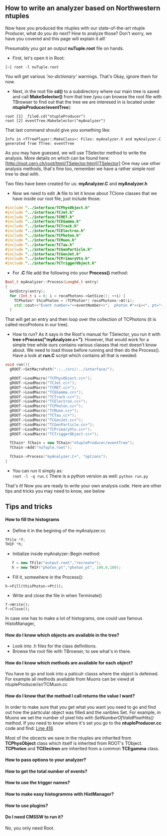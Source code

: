 How to write an analyzer based on Northwestern ntuples
-----

Now have you produced the ntuples with our state-of-the-art ntuple Producer, what do you do next? How to analyze those?
Don't worry, we have you covered and this page will explain it all!

Presumably you got an output **nuTuple.root** file on hands.

* First, let's open it in Root:
```
[~] root -l nuTuple.root
```
You will get various _'no-dictionary'_ warnings. That's Okay, ignore them for now.


 * Next, in the root file **cd()** to a subdirectory where our main tree is saved and call **MakeSelector()** from that tree (you can browse the root file with TBrowser to find out that the tree we are interesed in is located under **ntupleProducer/eventTree**):
```
root [1] _file0.cd("ntupleProducer")
root [2] eventTree.MakeSelector("myAnalyzer")
```
That last command should give you something like:
```
Info in <TTreePlayer::MakeClass>: Files: myAnalyzer.h and myAnalyzer.C generated from TTree: eventTree
```
As you may have guessed, we will use TSelector method to write the analysis. More details on which can be found here: [http://root.cern.ch/root/html/TSelector.html][TSelector]
One may use other analysis methods, that's fine too, remember we have a rather simple root tree to deal with.

Two files have been created for us: **myAnalyzer.C** and **myAnalyzer.h**

 * Now we need to edit **.h** file to let it know about TClone classes that we have inside our root file, just include those:
```cpp
#include "../interface/TCPhysObject.h"
#include "../interface/TCJet.h"
#include "../interface/TCMET.h"
#include "../interface/TCEGamma.h"
#include "../interface/TCTrack.h"
#include "../interface/TCElectron.h"
#include "../interface/TCPhoton.h"
#include "../interface/TCMuon.h"
#include "../interface/TCTau.h"
#include "../interface/TCGenParticle.h"
#include "../interface/TCGenJet.h"
#include "../interface/TCPrimaryVtx.h"
#include "../interface/TCTriggerObject.h"
```

 * For **.C** file add the following into your **Process()** method:
```cpp
Bool_t myAnalyzer::Process(Long64_t entry)
{
  GetEntry(entry);
  for (Int_t i = 0; i < recoPhotons->GetSize(); ++i) {
    TCPhoton* thisPhoton = (TCPhoton*) recoPhotons->At(i);
    std::cout<<"Event number="<<eventNumber<<";  photon #"<<i<<", pt="<<thisPhoton->Pt()<<std::endl;
  }
```
That will get an entry and then loop over the collection of TCPhotons (it is called recoProtons in our tree).

 * How to run?
As it says in the Root's manual for TSelector, you run it with **tree->Process("myAnalyzer.c+")**.
However, that would work for a simple tree while ours contains various classes that root doesn't know about.
We need to load those before running and then do the Process().
Have a look at **run.C** script which contains all that is needed:
```cpp
void run(){
  gROOT->SetMacroPath(".:../src/:../interface/");

  gROOT->LoadMacro("TCPhysObject.cc+");
  gROOT->LoadMacro("TCJet.cc+");
  gROOT->LoadMacro("TCMET.cc+");
  gROOT->LoadMacro("TCEGamma.cc+");
  gROOT->LoadMacro("TCTrack.cc+");
  gROOT->LoadMacro("TCElectron.cc+");
  gROOT->LoadMacro("TCPhoton.cc+");
  gROOT->LoadMacro("TCMuon.cc+");
  gROOT->LoadMacro("TCTau.cc+");
  gROOT->LoadMacro("TCGenJet.cc+");
  gROOT->LoadMacro("TCGenParticle.cc+");
  gROOT->LoadMacro("TCPrimaryVtx.cc+");
  gROOT->LoadMacro("TCTriggerObject.cc+");

  TChain* fChain = new TChain("ntupleProducer/eventTree");
  fChain->Add("nuTuple.root");

  fChain->Process("myAnalyzer.C+", "options");
}
```

 * You can run it simply as:  
```root -l -q run.C```
There is a python version as well: ```python run.py```

That's it!
Now you are ready to write your own analysis code. Here are other tips and tricks you may need to know, see below

Tips and tricks
---------------

#### How to fill the histograms

 * Define it in the begining of the myAnalyzer.cc
```cpp
TFile *f;
TH1F *h;
```
 * Initialize inside  myAnalyzer::Begin method:
```cpp
   f = new TFile("output.root","recreate");
   h = new TH1F("photon_pt","photon_pt", 100,0,100);
```

 * Fill it, somewhere in the Process():
```
h->Fill(thisPhoton->Pt());
```

 * Write and close the file in when Terminate()
```
f->Write();
f->Close();
```

In case one has to make a lot of histograms, one could use famous HistoManager,



#### How do I know which objects are available in the tree?

 * Look into .h files for the class definitions.
 * Browse the root file with TBrowser, to see what's in there.

#### How do I know which methods are available for each object?

You have to go and look into a paticulr classs where the object is defeined.
For example all methods available from Muons can be viewd
at ntupleProducer/sr/TCMuon.cc

#### How do I know that the method I call returns the value I want?
In order to make sure that you get what you want you need to go and find out how the particular object was filled and the varibles Set.
For example, in Muons we set the number of pixel hits
with _SetNumberOfValidPixelHits()_ method.
If you need to know where it's set you go to the **ntupleProducer.cc** code and find:
[Line 416][code-L416]

Most of the obcects we save in the ntuples are inherited from **TCPhysObject** class which itself is inherited from ROOT's TObject.
**TCPhoton** and **TCElectron** are inherited from a common **TCEgamma** class.

#### How to pass options to your analyzer?

#### How to get the total number of events?

#### How to use the trigger names?

#### How to make easy histogramms with HistManager?

#### How to use plugins?

#### Do I need CMSSW to run it?
 No, you only need Root.

[TSelector]: http://root.cern.ch/root/html/TSelector.html
[code-L416]: https://github.com/NWUHEP/ntupleProducer/blob/master/src/ntupleProducer.cc#L416
